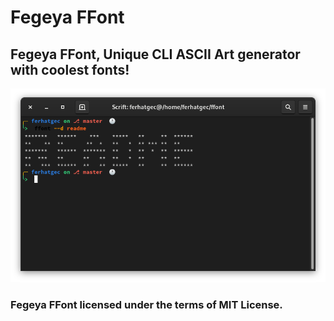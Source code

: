 # Fegeya FFont
## Fegeya FFont, Unique CLI ASCII Art generator with coolest fonts!

![FFont vs Readme](resource/window.png)


### Fegeya FFont licensed under the terms of MIT License.
